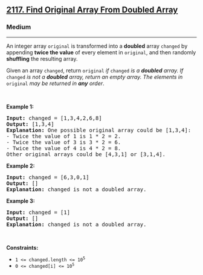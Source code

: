 <h2><a href="https://leetcode.com/problems/find-original-array-from-doubled-array/">2117. Find Original Array From Doubled Array</a></h2><h3>Medium</h3><hr><p>An integer array <code>original</code> is transformed into a <strong>doubled</strong> array <code>changed</code> by appending <strong>twice the value</strong> of every element in <code>original</code>, and then randomly <strong>shuffling</strong> the resulting array.</p>

<p>Given an array <code>changed</code>, return <code>original</code><em> if </em><code>changed</code><em> is a <strong>doubled</strong> array. If </em><code>changed</code><em> is not a <strong>doubled</strong> array, return an empty array. The elements in</em> <code>original</code> <em>may be returned in <strong>any</strong> order</em>.</p>

<p>&nbsp;</p>
<p><strong class="example">Example 1:</strong></p>

<pre>
<strong>Input:</strong> changed = [1,3,4,2,6,8]
<strong>Output:</strong> [1,3,4]
<strong>Explanation:</strong> One possible original array could be [1,3,4]:
- Twice the value of 1 is 1 * 2 = 2.
- Twice the value of 3 is 3 * 2 = 6.
- Twice the value of 4 is 4 * 2 = 8.
Other original arrays could be [4,3,1] or [3,1,4].
</pre>

<p><strong class="example">Example 2:</strong></p>

<pre>
<strong>Input:</strong> changed = [6,3,0,1]
<strong>Output:</strong> []
<strong>Explanation:</strong> changed is not a doubled array.
</pre>

<p><strong class="example">Example 3:</strong></p>

<pre>
<strong>Input:</strong> changed = [1]
<strong>Output:</strong> []
<strong>Explanation:</strong> changed is not a doubled array.
</pre>

<p>&nbsp;</p>
<p><strong>Constraints:</strong></p>

<ul>
	<li><code>1 &lt;= changed.length &lt;= 10<sup>5</sup></code></li>
	<li><code>0 &lt;= changed[i] &lt;= 10<sup>5</sup></code></li>
</ul>
